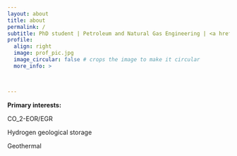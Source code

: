 ```yaml
---
layout: about
title: about
permalink: /
subtitle: PhD student | Petroleum and Natural Gas Engineering | <a href='https://www.cup.edu.cn/'>China University of Petroleum (Beijing)</a>.
profile:
  align: right
  image: prof_pic.jpg
  image_circular: false # crops the image to make it circular
  more_info: >
   


---
```


__Primary interests:__

CO_2-EOR/EGR

Hydrogen geological storage

Geothermal

